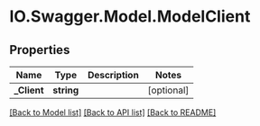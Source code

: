# IO.Swagger.Model.ModelClient
## Properties

Name | Type | Description | Notes
------------ | ------------- | ------------- | -------------
**_Client** | **string** |  | [optional] 

[[Back to Model list]](../README.md#documentation-for-models) [[Back to API list]](../README.md#documentation-for-api-endpoints) [[Back to README]](../README.md)

